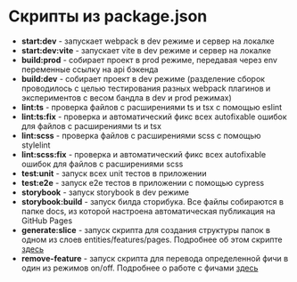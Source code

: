 # Скрипты из package.json

* **start:dev** - запускает webpack в dev режиме и сервер на локалке
* **start:dev:vite** - запускает vite в dev режиме и сервер на локалке
* **build:prod** - собирает проект в prod режиме, передавая через env переменные ссылку на api бэкенда
* **build:dev** - собирает проект в dev режиме (разделение сборок проводилось с целью тестирования разных webpack плагинов и экспериментов с весом бандла в dev и prod режимах)
* **lint:ts** - проверка файлов с расширениями ts и tsx с помощью eslint
* **lint:ts:fix** - проверка и автоматический фикс всех autofixable ошибок для файлов с расширениями ts и tsx
* **lint:scss** - проверка файлов с расширениями scss с помощью stylelint
* **lint:scss:fix** - проверка и автоматический фикс всех autofixable ошибок для файлов с расширениями scss
* **test:unit** - запуск всех unit тестов в приложении
* **test:e2e** - запуск e2e тестов в приложении с помощью cypress
* **storybook** - запуск storybook в dev режиме
* **storybook:build** - запуск билда сторибука. Все файлы собираются в папке docs, из которой настроена автоматическая публикация на GitHub Pages
* **generate:slice** - запуск скрипта для создания структуры папок в одном из слоев entities/features/pages. Подробнее об этом скрипте [здесь](/common/scripts/)
* **remove-feature** - запуск скрипта для перевода определенной фичи в один из режимов on/off. Подробнее о работе с фичами [здесь](/common/feature-flags/) 
